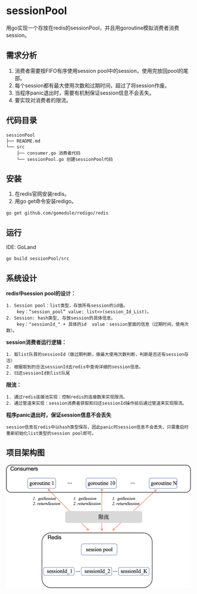 # sessionPool
用go实现一个存放在redis的sessionPool，并且用goroutine模拟消费者消费session。
## 需求分析
1. 消费者需要按FIFO有序使用session pool中的session，使用完放回pool的尾部。
2. 每个session都有最大使用次数和过期时间，超过了将session作废。
3. 当程序panic退出时，需要有机制保证session信息不会丢失。
4. 要实现对消费者的限流。
## 代码目录
```
sessionPool
├── README.md
└── src
    ├── consumer.go 消费者代码
    └── sessionPool.go 创建sessionPool代码
```
## 安装
1. 在redis官网安装redis。
2. 用go get命令安装redigo。
```
go get github.com/gomodule/redigo/redis
```
## 运行
IDE: GoLand
```
go build sessionPool/src
```
## 系统设计
**redis中session pool的设计：**
```
1. Session pool：list类型，存放所有session的id值。
    key：“session_pool” value: list<>(session_Id_List)。
2. Session: hash类型, 存放session的具体信息。
    key："sessionId_" + 具体的id  value：session里面的信息（过期时间，使用次数）。
```
**session消费者运行逻辑：**
```
1. 取list队首的sessionId（做过期判断，做最大使用次数判断，判断是否还有session存活）
2. 根据取到的合法sessionId去redis中查询详细的session信息。
2. 归还sessionId到list队尾
```
**限流：**
```
1. 通过redis连接池实现：控制redis的连接数来实现限流。
2. 通过管道来实现：session消费者获取和归还sessionId操作前后通过管道来实现限流。
```
**程序panic退出时，保证session信息不会丢失**
```
session信息在redis中以hash类型保存，因此panic时session信息不会丢失，只需重启时重新初始化list类型的session pool即可。
```
## 项目架构图
![RUNOOB 图标](framework.png)